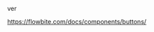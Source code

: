 ver 

<link href="https://cdn.jsdelivr.net/npm/daisyui@4.7.2/dist/full.min.css" rel="stylesheet" type="text/css" />
<script src="https://cdn.tailwindcss.com"></script>



https://flowbite.com/docs/components/buttons/

